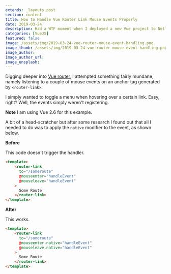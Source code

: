```yaml
---
extends: _layouts.post
section: content
title: How to Handle Vue Router Link Mouse Events Properly
date: 2019-03-24
description: Had a WTF moment when I deployed a new Vue project to Netlify, only to be confronted with this message when I refreshed any route that wasn't root. It worked just fine locally! Here's how to fix this.
categories: [VueJS]
featured: false
image: /assets/img/2019-03-24-vue-router-mouse-event-handling.png
image_thumb: /assets/img/2019-03-24-vue-router-mouse-event-handling.png
image_author:
image_author_url:
image_unsplash:
---
```


Digging deeper into [Vue router](https://router.vuejs.org/), I attempted something fairly mundane, namely listening to a couple of mouse events on an anchor tag generated by `<router-link>`.

I simply wanted to toggle a menu when hovering over a certain link. Easy, right? Well, the events simply weren't registering.

**Note** I am using Vue 2.6 for this example.

A bit of a head-scratcher but after some research I found out that all I needed to do was to apply the `native` modifier to the event, as shown below. 

**Before**

This code doesn't trigger the handler.

```html
<template>
    <router-link
      to="/someroute"
      @mouseenter="handleEvent"
      @mouseleave="handleEvent"
    >
      Some Route
    </router-link>
</template>
```

**After**

This works.

```html
<template>
    <router-link
      to="/someroute"
      @mouseenter.native="handleEvent"
      @mouseleave.native="handleEvent"
    >
      Some Route
    </router-link>
</template>
```
